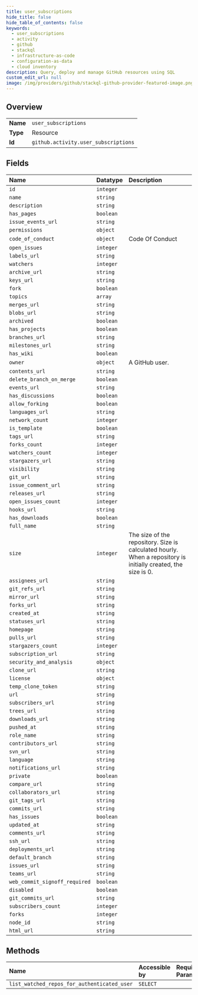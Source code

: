 ```yaml
---
title: user_subscriptions
hide_title: false
hide_table_of_contents: false
keywords:
  - user_subscriptions
  - activity
  - github    
  - stackql
  - infrastructure-as-code
  - configuration-as-data
  - cloud inventory
description: Query, deploy and manage GitHub resources using SQL
custom_edit_url: null
image: /img/providers/github/stackql-github-provider-featured-image.png
---
```

  
    

## Overview
<table><tbody>
<tr><td><b>Name</b></td><td><code>user_subscriptions</code></td></tr>
<tr><td><b>Type</b></td><td>Resource</td></tr>
<tr><td><b>Id</b></td><td><code>github.activity.user_subscriptions</code></td></tr>
</tbody></table>

## Fields
| Name | Datatype | Description |
|:-----|:---------|:------------|
| `id` | `integer` |  |
| `name` | `string` |  |
| `description` | `string` |  |
| `has_pages` | `boolean` |  |
| `issue_events_url` | `string` |  |
| `permissions` | `object` |  |
| `code_of_conduct` | `object` | Code Of Conduct |
| `open_issues` | `integer` |  |
| `labels_url` | `string` |  |
| `watchers` | `integer` |  |
| `archive_url` | `string` |  |
| `keys_url` | `string` |  |
| `fork` | `boolean` |  |
| `topics` | `array` |  |
| `merges_url` | `string` |  |
| `blobs_url` | `string` |  |
| `archived` | `boolean` |  |
| `has_projects` | `boolean` |  |
| `branches_url` | `string` |  |
| `milestones_url` | `string` |  |
| `has_wiki` | `boolean` |  |
| `owner` | `object` | A GitHub user. |
| `contents_url` | `string` |  |
| `delete_branch_on_merge` | `boolean` |  |
| `events_url` | `string` |  |
| `has_discussions` | `boolean` |  |
| `allow_forking` | `boolean` |  |
| `languages_url` | `string` |  |
| `network_count` | `integer` |  |
| `is_template` | `boolean` |  |
| `tags_url` | `string` |  |
| `forks_count` | `integer` |  |
| `watchers_count` | `integer` |  |
| `stargazers_url` | `string` |  |
| `visibility` | `string` |  |
| `git_url` | `string` |  |
| `issue_comment_url` | `string` |  |
| `releases_url` | `string` |  |
| `open_issues_count` | `integer` |  |
| `hooks_url` | `string` |  |
| `has_downloads` | `boolean` |  |
| `full_name` | `string` |  |
| `size` | `integer` | The size of the repository. Size is calculated hourly. When a repository is initially created, the size is 0. |
| `assignees_url` | `string` |  |
| `git_refs_url` | `string` |  |
| `mirror_url` | `string` |  |
| `forks_url` | `string` |  |
| `created_at` | `string` |  |
| `statuses_url` | `string` |  |
| `homepage` | `string` |  |
| `pulls_url` | `string` |  |
| `stargazers_count` | `integer` |  |
| `subscription_url` | `string` |  |
| `security_and_analysis` | `object` |  |
| `clone_url` | `string` |  |
| `license` | `object` |  |
| `temp_clone_token` | `string` |  |
| `url` | `string` |  |
| `subscribers_url` | `string` |  |
| `trees_url` | `string` |  |
| `downloads_url` | `string` |  |
| `pushed_at` | `string` |  |
| `role_name` | `string` |  |
| `contributors_url` | `string` |  |
| `svn_url` | `string` |  |
| `language` | `string` |  |
| `notifications_url` | `string` |  |
| `private` | `boolean` |  |
| `compare_url` | `string` |  |
| `collaborators_url` | `string` |  |
| `git_tags_url` | `string` |  |
| `commits_url` | `string` |  |
| `has_issues` | `boolean` |  |
| `updated_at` | `string` |  |
| `comments_url` | `string` |  |
| `ssh_url` | `string` |  |
| `deployments_url` | `string` |  |
| `default_branch` | `string` |  |
| `issues_url` | `string` |  |
| `teams_url` | `string` |  |
| `web_commit_signoff_required` | `boolean` |  |
| `disabled` | `boolean` |  |
| `git_commits_url` | `string` |  |
| `subscribers_count` | `integer` |  |
| `forks` | `integer` |  |
| `node_id` | `string` |  |
| `html_url` | `string` |  |
## Methods
| Name | Accessible by | Required Params |
|:-----|:--------------|:----------------|
| `list_watched_repos_for_authenticated_user` | `SELECT` |  |
